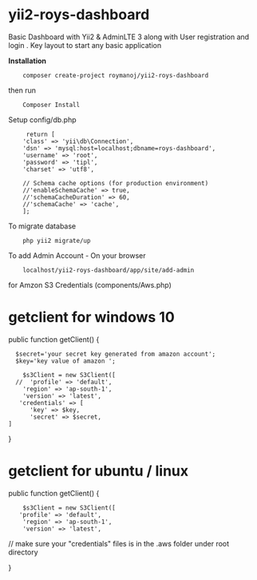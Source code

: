 # yii2-roys-dashboard
Basic Dashboard with Yii2 &amp; AdminLTE 3 along with User registration and login . Key layout to start any basic application

**Installation**

        composer create-project roymanoj/yii2-roys-dashboard

then run

        Composer Install


Setup config/db.php

         return [
        'class' => 'yii\db\Connection',
        'dsn' => 'mysql:host=localhost;dbname=roys-dashboard',
        'username' => 'root',
        'password' => 'tipl',
        'charset' => 'utf8',

        // Schema cache options (for production environment)
        //'enableSchemaCache' => true,
        //'schemaCacheDuration' => 60,
        //'schemaCache' => 'cache',
        ];



 To migrate database       

        php yii2 migrate/up



To add Admin Account - On your browser

        localhost/yii2-roys-dashboard/app/site/add-admin


for Amzon S3 Credentials (components/Aws.php)



getclient for windows 10
===========================

  public function getClient() { 

      $secret='your secret key generated from amazon account';
      $key='key value of amazon ';
    
        $s3Client = new S3Client([
      //  'profile' => 'default',
        'region' => 'ap-south-1',
        'version' => 'latest',
       'credentials' => [
          'key' => $key,
          'secret' => $secret,
    ]

  }




getclient for ubuntu / linux
===========================

public function getClient() { 

    
   
        $s3Client = new S3Client([
       'profile' => 'default',
        'region' => 'ap-south-1',
        'version' => 'latest',

// make sure your "credentials" files is in the .aws folder under root directory


}  


